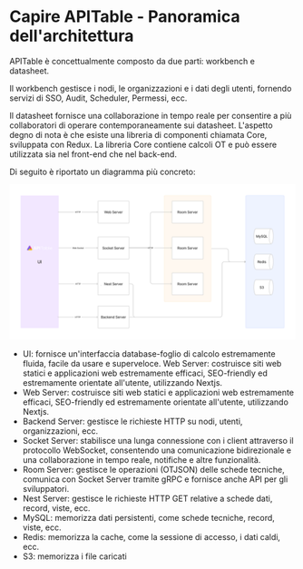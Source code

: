 # Capire APITable - Panoramica dell'architettura

APITable è concettualmente composto da due parti: workbench e datasheet.

Il workbench gestisce i nodi, le organizzazioni e i dati degli utenti, fornendo servizi di SSO, Audit, Scheduler, Permessi, ecc.

Il datasheet fornisce una collaborazione in tempo reale per consentire a più collaboratori di operare contemporaneamente sui datasheet.  L'aspetto degno di nota è che esiste una libreria di componenti chiamata Core, sviluppata con Redux. La libreria Core contiene calcoli OT e può essere utilizzata sia nel front-end che nel back-end.

Di seguito è riportato un diagramma più concreto:

![Architecture Overview](../static/architecture-overview.png)

- UI: fornisce un'interfaccia database-foglio di calcolo estremamente fluida, facile da usare e superveloce. <canvas> Web Server: costruisce siti web statici e applicazioni web estremamente efficaci, SEO-friendly ed estremamente orientate all'utente, utilizzando Nextjs.
- Web Server: costruisce siti web statici e applicazioni web estremamente efficaci, SEO-friendly ed estremamente orientate all'utente, utilizzando Nextjs.
- Backend Server: gestisce le richieste HTTP su nodi, utenti, organizzazioni, ecc.
- Socket Server: stabilisce una lunga connessione con i client attraverso il protocollo WebSocket, consentendo una comunicazione bidirezionale e una collaborazione in tempo reale, notifiche e altre funzionalità.
- Room Server: gestisce le operazioni (OTJSON) delle schede tecniche, comunica con Socket Server tramite gRPC e fornisce anche API per gli sviluppatori.
- Nest Server: gestisce le richieste HTTP GET relative a schede dati, record, viste, ecc.
- MySQL: memorizza dati persistenti, come schede tecniche, record, viste, ecc.
- Redis: memorizza la cache, come la sessione di accesso, i dati caldi, ecc.
- S3: memorizza i file caricati